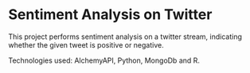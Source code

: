 # Sentiment Analysis on Twitter

This project performs sentiment analysis on a twitter stream, indicating whether the given tweet is positive or negative.

Technologies used: AlchemyAPI, Python, MongoDb and R.
